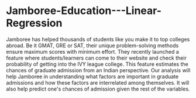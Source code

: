# Jamboree-Education---Linear-Regression
Jamboree has helped thousands of students like you make it to top colleges abroad. Be it GMAT, GRE or SAT, their unique problem-solving methods ensure maximum scores with minimum effort.
They recently launched a feature where students/learners can come to their website and check their probability of getting into the IVY league college. This feature estimates the chances of graduate admission from an Indian perspective.
Our analysis will help Jamboree in understanding what factors are important in graduate admissions and how these factors are interrelated among themselves. It will also help predict one's chances of admission given the rest of the variables.
